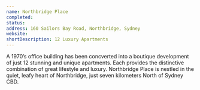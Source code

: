 ```yaml
---
name: Northbridge Place
completed: 
status: 
address: 160 Sailors Bay Road, Northbridge, Sydney
website: 
shortDescription: 12 Luxury Apartments
---
```


A 1970’s office building has been concverted into a boutique development of just 12 stunning and unique apartments. Each provides the distinctive combination of great lifestyle and luxury. Northbridge Place is nestled in the quiet, leafy heart of Northbridge, just seven kilometers North of Sydney CBD.
